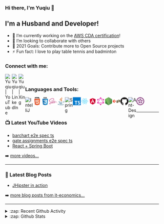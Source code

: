 ### Hi there, I'm Yuqiu 👋

## I'm a Husband and Developer!

<!--- 🌱 I’m currently learning everything 🤣-->
- 🔭 I’m currently working on the [AWS CDA certification][aws-cda]!
- 👯 I’m looking to collaborate with others
- 🥅 2021 Goals: Contribute more to Open Source projects
- ⚡ Fun fact: I love to play table tennis and badminton

### Connect with me:
  
[<img align="left" alt="Yuqiu | YouTube" width="22px" src="https://cdn.jsdelivr.net/npm/simple-icons@v3/icons/youtube.svg" />][youtube]
[<img align="left" alt="Yuqiu | LinkedIn" width="22px" src="https://cdn.jsdelivr.net/npm/simple-icons@v3/icons/linkedin.svg" />][linkedin]
[<img align="left" alt="Yuqiu | Xing" width="22px" src="https://cdn.jsdelivr.net/npm/simple-icons@v3/icons/xing.svg" />][xing]

<br />

### Languages and Tools:

<img align="left" alt="IntelliJ" width="26px" src="https://cdn.jsdelivr.net/npm/simple-icons@3.7.0/icons/intellijidea.svg" />
<img align="left" alt="HTML5" width="26px" src="https://raw.githubusercontent.com/github/explore/80688e429a7d4ef2fca1e82350fe8e3517d3494d/topics/html/html.png" />
<img align="left" alt="CSS3" width="26px" src="https://raw.githubusercontent.com/github/explore/80688e429a7d4ef2fca1e82350fe8e3517d3494d/topics/css/css.png" />
<img align="left" alt="Sass" width="26px" src="https://raw.githubusercontent.com/github/explore/80688e429a7d4ef2fca1e82350fe8e3517d3494d/topics/sass/sass.png" />
<img align="left" alt="Java" width="26px" src="https://raw.githubusercontent.com/github/explore/80688e429a7d4ef2fca1e82350fe8e3517d3494d/topics/java/java.png" />
<img align="left" alt="Spring" width="26px" src="https://cdn.jsdelivr.net/npm/simple-icons@3.7.0/icons/spring.svg" />
<img align="left" alt="TypeScript" width="26px" src="https://raw.githubusercontent.com/github/explore/80688e429a7d4ef2fca1e82350fe8e3517d3494d/topics/typescript/typescript.png" />
<img align="left" alt="React" width="26px" src="https://raw.githubusercontent.com/github/explore/80688e429a7d4ef2fca1e82350fe8e3517d3494d/topics/react/react.png" />
<img align="left" alt="Angular" width="26px" src="https://raw.githubusercontent.com/github/explore/80688e429a7d4ef2fca1e82350fe8e3517d3494d/topics/angular/angular.png" />
<img align="left" alt="GraphQL" width="26px" src="https://raw.githubusercontent.com/github/explore/80688e429a7d4ef2fca1e82350fe8e3517d3494d/topics/graphql/graphql.png" />
<img align="left" alt="Node.js" width="26px" src="https://raw.githubusercontent.com/github/explore/80688e429a7d4ef2fca1e82350fe8e3517d3494d/topics/nodejs/nodejs.png" />
<img align="left" alt="Git" width="26px" src="https://raw.githubusercontent.com/github/explore/80688e429a7d4ef2fca1e82350fe8e3517d3494d/topics/git/git.png" />
<img align="left" alt="GitHub" width="26px" src="https://raw.githubusercontent.com/github/explore/78df643247d429f6cc873026c0622819ad797942/topics/github/github.png" />
<img align="left" alt="Ant-Design" width="26px" src="https://github.com/jalbertsr/logo-badge-images/blob/master/img/rsz_ant-design.png?raw=true" />
<img align="left" alt="Jasmine" width="26px" src="https://github.com/Iggy-Codes/logo-images/blob/master/logos/jasmine.png?raw=true" />

<br />
<br />

---

### 📺 Latest YouTube Videos

<!-- YOUTUBE:START -->
- [barchart e2e spec ts](https://www.youtube.com/watch?v=wXQk33RPQ1w)
- [gate assignments e2e spec ts](https://www.youtube.com/watch?v=gRv1o3m5lR0)
- [React + Spring Boot](https://www.youtube.com/watch?v=JWPPF-FNgq4)
<!-- YOUTUBE:END -->

➡️ [more videos...](https://youtube.com/channel/UCTfa5NSGeVLmcHYPRu9qh_g)

---

### 📕 Latest Blog Posts

- [JHipster in action](https://geyuqiu.github.io/jhipster-in-action/)

➡️ [more blog posts from it-economics...](https://www.it-economics.de/en)

---

<details>
  <summary>:zap: Recent Github Activity</summary>
  
<!--START_SECTION:activity-->
1. ❗️ Opened issue [#30](https://github.com//ZouYouShun/ngx-hm-carousel/issues/30) in [ZouYouShun/ngx-hm-carousel](https://github.com//ZouYouShun/ngx-hm-carousel)
2. 🗣 Commented on [#41](https://github.com//geyuqiu/SfoGateAssignmentProblem/issues/41) in [geyuqiu/SfoGateAssignmentProblem](https://github.com//geyuqiu/SfoGateAssignmentProblem)
3. ❗️ Closed issue [#4](https://github.com//geyuqiu/SfoGateAssignmentProblem/issues/4) in [geyuqiu/SfoGateAssignmentProblem](https://github.com//geyuqiu/SfoGateAssignmentProblem)
4. 💪 Opened PR [#42](https://github.com//geyuqiu/SfoGateAssignmentProblem/pull/42) in [geyuqiu/SfoGateAssignmentProblem](https://github.com//geyuqiu/SfoGateAssignmentProblem)
5. 🎉 Merged PR [#42](https://github.com//geyuqiu/SfoGateAssignmentProblem/pull/42) in [geyuqiu/SfoGateAssignmentProblem](https://github.com//geyuqiu/SfoGateAssignmentProblem)
<!--END_SECTION:activity-->

</details>

<details>
  <summary>:zap: Github Stats</summary>

  <img align="left" alt="Yuqiu's Github Stats" src="https://github-readme-stats.codestackr.vercel.app/api?username=geyuqiu&show_icons=true&hide_border=true" />

</details>

[aws-cda]: https://aws.amazon.com/de/certification/certification-prep/?src=certification-faqs
[youtube]: https://youtube.com/channel/UCTfa5NSGeVLmcHYPRu9qh_g
[linkedin]: https://linkedin.com/in/yuqiu-ge-06a808b4/
[xing]: https://www.xing.com/profile/Yuqiu_Ge2
[webdevplaylist]: https://www.youtube.com/playlist?list=PLkwxH9e_vrAJ0WbEsFA9W3I1W-g_BTsbt
[jsplaylist]: https://www.youtube.com/playlist?list=PLkwxH9e_vrALRJKu7wfXby3MKeflhTu6B
[cssplaylist]: https://www.youtube.com/playlist?list=PLkwxH9e_vrALSdvZuEh6gqQdmDoDIoqz4
[reactplaylist]: https://www.youtube.com/playlist?list=PLkwxH9e_vrAK4TdffpxKY3QGyHCpxFcQ0
